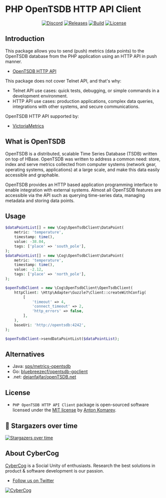 # PHP OpenTSDB HTTP API Client

<p align="center">
<a href="https://discord.gg/A8Phy8yJH6"><img src="https://img.shields.io/static/v1?logo=discord&label=&message=Discord&color=36393f&style=flat-square" alt="Discord"></a>
<a href="https://github.com/cybercog/php-opentsdb-client/releases"><img src="https://img.shields.io/github/release/cybercog/php-opentsdb-client.svg?style=flat-square" alt="Releases"></a>
<a href="https://github.com/cybercog/php-opentsdb-client/actions/workflows/tests.yml"><img src="https://img.shields.io/github/actions/workflow/status/cybercog/php-opentsdb-client/tests.yml?style=flat-square" alt="Build"></a>
<a href="https://github.com/cybercog/php-opentsdb-client/blob/master/LICENSE"><img src="https://img.shields.io/github/license/cybercog/php-opentsdb-client.svg?style=flat-square" alt="License"></a>
</p>

## Introduction

This package allows you to send (push) metrics (data points) to the OpenTSDB database
from the PHP application using an HTTP API in push manner.

- [OpenTSDB HTTP API](http://opentsdb.net/docs/build/html/api_http/index.html)

This package does not cover Telnet API, and that's why:

- Telnet API use cases: quick tests, debugging, or simple commands in a development environment.
- HTTP API use cases: production applications, complex data queries, integrations with other systems, and secure communications.

OpenTSDB HTTP API supported by:
- [VictoriaMetrics](https://docs.victoriametrics.com/#sending-opentsdb-data-via-http-apiput-requests) 

## What is OpenTSDB

OpenTSDB is a distributed, scalable Time Series Database (TSDB) written on top of HBase.
OpenTSDB was written to address a common need: store, index and serve metrics collected
from computer systems (network gear, operating systems, applications) at a large scale,
and make this data easily accessible and graphable.

OpenTSDB provides an HTTP based application programming interface to enable
integration with external systems. Almost all OpenTSDB features are accessible
via the API such as querying time-series data, managing metadata and storing data points.

## Usage

```php
$dataPointList[] = new \Cog\OpenTsdbClient\DataPoint(
    metric: 'temperature',
    timestamp: time(),
    value: -38.04,
    tags: ['place' => 'south_pole'],
);
$dataPointList[] = new \Cog\OpenTsdbClient\DataPoint(
    metric: 'temperature',
    timestamp: time(),
    value: -2.12,
    tags: ['place' => 'north_pole'],
);

$openTsdbClient = new \Cog\OpenTsdbClient\OpenTsdbClient(
    httpClient: \Http\Adapter\Guzzle7\Client::createWithConfig(
        [
            'timeout' => 4,
            'connect_timeout' => 2,
            'http_errors' => false,
        ],
    ),
    baseUri: 'http://opentsdb:4242',
);

$openTsdbClient->sendDataPointList($dataPointList);
```

## Alternatives

- Java: [sps/metrics-opentsdb](https://github.com/sps/metrics-opentsdb)
- Go: [bluebreezecf/opentsdb-goclient](https://github.com/bluebreezecf/opentsdb-goclient)
- .net: [dejanfajfar/openTSDB.net](https://github.com/dejanfajfar/openTSDB.net)

## License

- `PHP OpenTSDB HTTP API Client` package is open-sourced software licensed under the [MIT license](LICENSE) by [Anton Komarev].

## 🌟 Stargazers over time

[![Stargazers over time](https://chart.yhype.me/github/repository-star/v1/R_kgDOMqZgDA.svg)](https://yhype.me?utm_source=github&utm_medium=cybercog-php-opentsdb-client&utm_content=chart-repository-star-cumulative)

## About CyberCog

[CyberCog] is a Social Unity of enthusiasts. Research the best solutions in product & software development is our passion.

- [Follow us on Twitter](https://twitter.com/cybercog)

<a href="https://cybercog.su"><img src="https://cloud.githubusercontent.com/assets/1849174/18418932/e9edb390-7860-11e6-8a43-aa3fad524664.png" alt="CyberCog"></a>

[Anton Komarev]: https://komarev.com
[CyberCog]: https://cybercog.su
